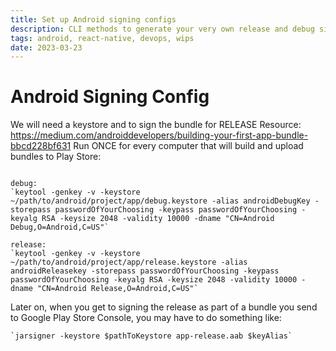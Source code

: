 ```yaml
---
title: Set up Android signing configs
description: CLI methods to generate your very own release and debug signing configs for Android mobile development
tags: android, react-native, devops, wips
date: 2023-03-23
---
```


# Android Signing Config

We will need a keystore and to sign the bundle for RELEASE
Resource: https://medium.com/androiddevelopers/building-your-first-app-bundle-bbcd228bf631
Run ONCE for every computer that will build and upload bundles to Play Store:

``` shell

debug: 
`keytool -genkey -v -keystore ~/path/to/android/project/app/debug.keystore -alias androidDebugKey -storepass passwordOfYourChoosing -keypass passwordOfYourChoosing -keyalg RSA -keysize 2048 -validity 10000 -dname "CN=Android Debug,O=Android,C=US"`

release:
`keytool -genkey -v -keystore ~/path/to/android/project/app/release.keystore -alias androidReleasekey -storepass passwordOfYourChoosing -keypass passwordOfYourChoosing -keyalg RSA -keysize 2048 -validity 10000 -dname "CN=Android Release,O=Android,C=US"`
```

Later on, when you get to signing the release as part of a bundle you send to Google Play Store Console, you may have to do something like:

``` shell
`jarsigner -keystore $pathToKeystore app-release.aab $keyAlias`
```